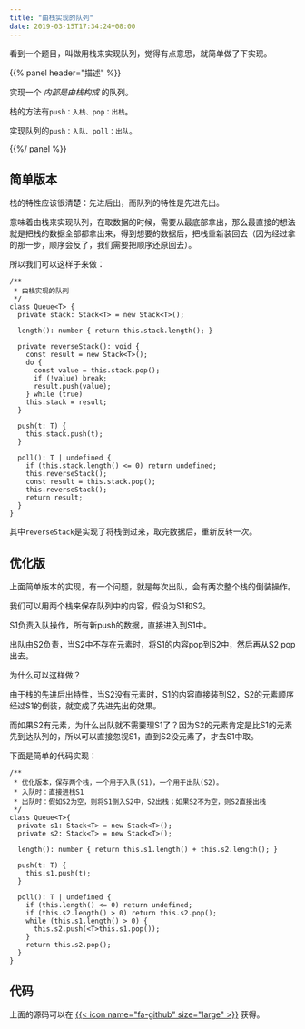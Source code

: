 ```yaml
---
title: "由栈实现的队列"
date: 2019-03-15T17:34:24+08:00
---
```


看到一个题目，叫做用栈来实现队列，觉得有点意思，就简单做了下实现。

{{% panel header="描述" %}}

实现一个 *内部是由栈构成* 的队列。

栈的方法有`push：入栈、pop：出栈`。

实现队列的`push：入队、poll：出队`。

{{%/ panel %}}

## 简单版本
栈的特性应该很清楚：先进后出，而队列的特性是先进先出。

意味着由栈来实现队列，在取数据的时候，需要从最底部拿出，那么最直接的想法就是把栈的数据全部都拿出来，得到想要的数据后，把栈重新装回去（因为经过拿的那一步，顺序会反了，我们需要把顺序还原回去）。

所以我们可以这样子来做：

```
/**
 * 由栈实现的队列
 */
class Queue<T> {
  private stack: Stack<T> = new Stack<T>();

  length(): number { return this.stack.length(); }

  private reverseStack(): void {
    const result = new Stack<T>();
    do {
      const value = this.stack.pop();
      if (!value) break;
      result.push(value);
    } while (true)
    this.stack = result;
  }

  push(t: T) {
    this.stack.push(t);
  }

  poll(): T | undefined {
    if (this.stack.length() <= 0) return undefined;
    this.reverseStack();
    const result = this.stack.pop();
    this.reverseStack();
    return result;
  }
}
```

其中`reverseStack`是实现了将栈倒过来，取完数据后，重新反转一次。

## 优化版
上面简单版本的实现，有一个问题，就是每次出队，会有两次整个栈的倒装操作。

我们可以用两个栈来保存队列中的内容，假设为S1和S2。

S1负责入队操作，所有新push的数据，直接进入到S1中。

出队由S2负责，当S2中不存在元素时，将S1的内容pop到S2中，然后再从S2 pop出去。

为什么可以这样做？

由于栈的先进后出特性，当S2没有元素时，S1的内容直接装到S2，S2的元素顺序经过S1的倒装，就变成了先进先出的效果。

而如果S2有元素，为什么出队就不需要理S1了？因为S2的元素肯定是比S1的元素先到达队列的，所以可以直接忽视S1，直到S2没元素了，才去S1中取。

下面是简单的代码实现：

```
/**
 * 优化版本，保存两个栈，一个用于入队(S1)，一个用于出队(S2)。
 * 入队时：直接进栈S1
 * 出队时：假如S2为空，则将S1倒入S2中，S2出栈；如果S2不为空，则S2直接出栈
 */
class Queue<T>{
  private s1: Stack<T> = new Stack<T>();
  private s2: Stack<T> = new Stack<T>();

  length(): number { return this.s1.length() + this.s2.length(); }

  push(t: T) {
    this.s1.push(t);
  }

  poll(): T | undefined {
    if (this.length() <= 0) return undefined;
    if (this.s2.length() > 0) return this.s2.pop();
    while (this.s1.length() > 0) {
      this.s2.push(<T>this.s1.pop());
    }
    return this.s2.pop();
  }
}
```

## 代码
上面的源码可以在 [{{< icon name="fa-github" size="large" >}}](https://github.com/iceyang/data_structure_and_algorithm_code/blob/master/src/queue_by_stack) 获得。
